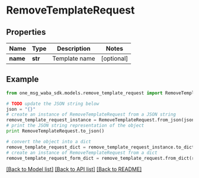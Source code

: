 # RemoveTemplateRequest


## Properties
Name | Type | Description | Notes
------------ | ------------- | ------------- | -------------
**name** | **str** | Template name | [optional] 

## Example

```python
from one_msg_waba_sdk.models.remove_template_request import RemoveTemplateRequest

# TODO update the JSON string below
json = "{}"
# create an instance of RemoveTemplateRequest from a JSON string
remove_template_request_instance = RemoveTemplateRequest.from_json(json)
# print the JSON string representation of the object
print RemoveTemplateRequest.to_json()

# convert the object into a dict
remove_template_request_dict = remove_template_request_instance.to_dict()
# create an instance of RemoveTemplateRequest from a dict
remove_template_request_form_dict = remove_template_request.from_dict(remove_template_request_dict)
```
[[Back to Model list]](../README.md#documentation-for-models) [[Back to API list]](../README.md#documentation-for-api-endpoints) [[Back to README]](../README.md)


